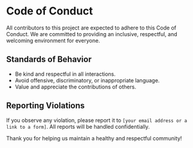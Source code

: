 # Code of Conduct

All contributors to this project are expected to adhere to this Code of Conduct. We are committed to providing an inclusive, respectful, and welcoming environment for everyone.

## Standards of Behavior

- Be kind and respectful in all interactions.
- Avoid offensive, discriminatory, or inappropriate language.
- Value and appreciate the contributions of others.

## Reporting Violations

If you observe any violation, please report it to `[your email address or a link to a form]`. All reports will be handled confidentially.

Thank you for helping us maintain a healthy and respectful community!
